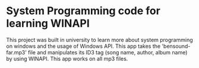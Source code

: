 # System Programming code for learning WINAPI
This project was built in university to learn more about system programming on windows and the usage of Windows API.
This app takes the 'bensound-far.mp3' file and manipulates its ID3 tag (song name, author, album name) by using WINAPI. This app works on all mp3 files.
